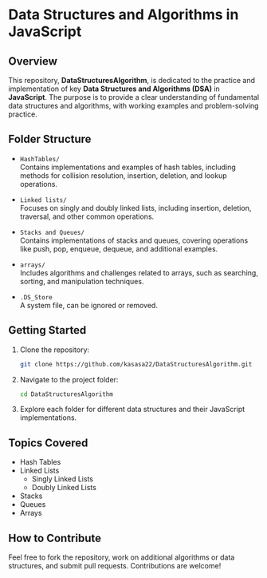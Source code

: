 # Data Structures and Algorithms in JavaScript

## Overview

This repository, **DataStructuresAlgorithm**, is dedicated to the practice and implementation of key **Data Structures and Algorithms (DSA)** in **JavaScript**. The purpose is to provide a clear understanding of fundamental data structures and algorithms, with working examples and problem-solving practice.

## Folder Structure

- `HashTables/`  
  Contains implementations and examples of hash tables, including methods for collision resolution, insertion, deletion, and lookup operations.

- `Linked lists/`  
  Focuses on singly and doubly linked lists, including insertion, deletion, traversal, and other common operations.

- `Stacks and Queues/`  
  Contains implementations of stacks and queues, covering operations like push, pop, enqueue, dequeue, and additional examples.

- `arrays/`  
  Includes algorithms and challenges related to arrays, such as searching, sorting, and manipulation techniques.

- `.DS_Store`  
  A system file, can be ignored or removed.

## Getting Started

1. Clone the repository:
   ```bash
   git clone https://github.com/kasasa22/DataStructuresAlgorithm.git
   ```
2. Navigate to the project folder:
   ```bash
   cd DataStructuresAlgorithm
   ```
3. Explore each folder for different data structures and their JavaScript implementations.

## Topics Covered

- Hash Tables
- Linked Lists
  - Singly Linked Lists
  - Doubly Linked Lists
- Stacks
- Queues
- Arrays

## How to Contribute

Feel free to fork the repository, work on additional algorithms or data structures, and submit pull requests. Contributions are welcome!

